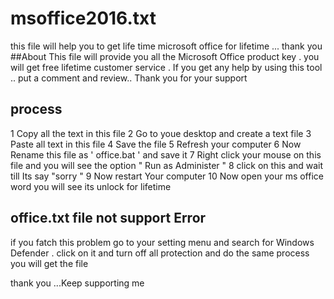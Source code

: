 # msoffice2016.txt
this file will help you to get life time microsoft office for lifetime ... thank you 
##About
This file will provide you all the Microsoft Office product key . you will get free lifetime customer service .  If you get any help by using this tool .. put a comment and review.. Thank you for your support
## process 
1 Copy all the text in this file 
2 Go to youe desktop and create a text file 
3 Paste all text in this file 
4 Save the file 
5 Refresh your computer 
6 Now Rename this file as ' office.bat ' and save it 
7 Right click your mouse on this file and you will see the option " Run as Administer "
8 click on this  and wait till Its say "sorry  "
9 Now restart Your computer 
10 Now open your ms office word  you will see its unlock for lifetime 
## office.txt file not support Error
if you fatch this problem go to  your setting menu  and search for Windows Defender . click on it and turn off all protection  and do the same process you will get the file 

thank you ...Keep supporting me
